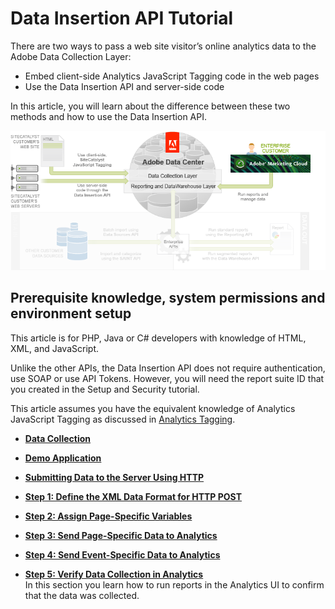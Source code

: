 # Data Insertion API Tutorial

 

There are two ways to pass a web site visitor’s online analytics data to the Adobe Data Collection Layer:

- Embed client-side Analytics JavaScript Tagging code in the web pages
- Use the Data Insertion API and server-side code

In this article, you will learn about the difference between these two methods and how to use the Data Insertion API.

![](graphics/get-started-data-insertion-api-figure-1.png)

## Prerequisite knowledge, system permissions and environment setup

This article is for PHP, Java or C# developers with knowledge of HTML, XML, and JavaScript.

Unlike the other APIs, the Data Insertion API does not require authentication, use SOAP or use API Tokens. However, you will need the report suite ID that you created in the Setup and Security tutorial.

This article assumes you have the equivalent knowledge of Analytics JavaScript Tagging as discussed in [Analytics Tagging](https://marketing.adobe.com/resources/help/en_US/sc/implement/js_implementation.html).

- **[Data Collection](c_Data_Collection_Overview.md)**  
 
- **[Demo Application](c_Demo_Application_Data_Insertion.md)**  
 
- **[Submitting Data to the Server Using HTTP](c_Submitting_Data_to_the_Server_Using_HTTP.md)**  
 
- **[Step 1: Define the XML Data Format for HTTP POST](c_Define_the_XML_Data_Format_for_HTTP_POST.md)**  
 
- **[Step 2: Assign Page-Specific Variables](c_Assign_Page-Specific_Variables.md)**  
 
- **[Step 3: Send Page-Specific Data to Analytics](c_Send_Page-Specific_Data_to_Analytics.md)**  
 
- **[Step 4: Send Event-Specific Data to Analytics](c_Send_Event-Specific_Data_to_Analytics.md)**  
 
- **[Step 5: Verify Data Collection in Analytics](c_Verify_Data_Collection_in_Analytics-data-insertion.md)**  
In this section you learn how to run reports in the Analytics UI to confirm that the data was collected.

